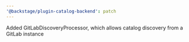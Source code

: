```yaml
---
'@backstage/plugin-catalog-backend': patch
---
```


Added GitLabDiscoveryProcessor, which allows catalog discovery from a GitLab instance
